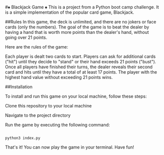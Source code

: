 #♠️ Blackjack Game ♠️
This is a project from a Python boot camp challenge. It is a simple implementation of the popular card game, Blackjack.

##Rules
In this game, the deck is unlimited, and there are no jokers or face cards (only the numbers). The goal of the game is to beat the dealer by having a hand that is worth more points than the dealer's hand, without going over 21 points.

Here are the rules of the game:

Each player is dealt two cards to start.
Players can ask for additional cards ("hit") until they decide to "stand" or their hand exceeds 21 points ("bust").
Once all players have finished their turns, the dealer reveals their second card and hits until they have a total of at least 17 points.
The player with the highest hand value without exceeding 21 points wins.

##Installation

To install and run this game on your local machine, follow these steps:

Clone this repository to your local machine 

Navigate to the project directory


Run the game by executing the following command:

```

python3 index.py

```
That's it! You can now play the game in your terminal. Have fun!